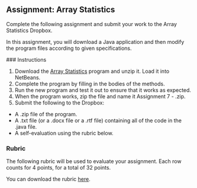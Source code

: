 ## Assignment: Array Statistics

Complete the following assignment and submit your work to the Array Statistics Dropbox.

In this assignment, you will download a Java application and then modify the program files according to given specifications.

### Instructions

1. Download the [Array Statistics](../Java_Programs/ArrayStatistics.zip) program and unzip it. Load it into NetBeans.
2. Complete the program by filling in the bodies of the methods.
3. Run the new program and test it out to ensure that it works as expected.
4. When the program works, zip the file and name it Assignment 7 - <insert your name here>.zip.
5. Submit the following to the Dropbox:
  * A .zip file of the program.
  * A .txt file (or a .docx file or a .rtf file) containing all of the code in the .java file.
  * A self-evaluation using the rubric below. 

### Rubric

The following rubric will be used to evaluate your assignment. Each row counts for 4 points, for a total of 32 points. 

You can download the rubric [here](https://docs.google.com/document/d/1KXU-XSCpMo1BPVER6jStF4y0HorwF56U-9VA7rkE5ko/edit?usp=sharing).
